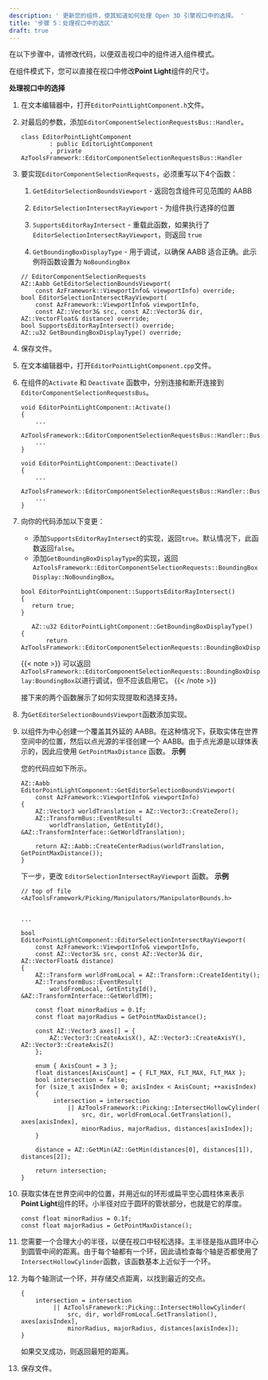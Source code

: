 ```yaml
---
description: ' 更新您的组件，使其知道如何处理 Open 3D 引擎视口中的选择。 '
title: '步骤 5：处理视口中的选区'
draft: true
---
```


在以下步骤中，请修改代码，以便双击视口中的组件进入组件模式。

在组件模式下，您可以直接在视口中修改**Point Light**组件的尺寸。

**处理视口中的选择**

1. 在文本编辑器中，打开`EditorPointLightComponent.h`文件。

1. 对最后的参数，添加`EditorComponentSelectionRequestsBus::Handler`。

   ```
   class EditorPointLightComponent
           : public EditorLightComponent
           , private AzToolsFramework::EditorComponentSelectionRequestsBus::Handler
   ```

1. 要实现`EditorComponentSelectionRequests`，必须重写以下4个函数：

   1. `GetEditorSelectionBoundsViewport` - 返回包含组件可见范围的 AABB

   1. `EditorSelectionIntersectRayViewport` - 为组件执行选择的位置

   1. `SupportsEditorRayIntersect` - 重载此函数，如果执行了 `EditorSelectionIntersectRayViewport`，则返回 `true`

   1. `GetBoundingBoxDisplayType` - 用于调试，以确保 AABB 适合正确。此示例将函数设置为 `NoBoundingBox`

   ```
   // EditorComponentSelectionRequests
   AZ::Aabb GetEditorSelectionBoundsViewport(
       const AzFramework::ViewportInfo& viewportInfo) override;
   bool EditorSelectionIntersectRayViewport(
       const AzFramework::ViewportInfo& viewportInfo,
       const AZ::Vector3& src, const AZ::Vector3& dir, AZ::VectorFloat& distance) override;
   bool SupportsEditorRayIntersect() override;
   AZ::u32 GetBoundingBoxDisplayType() override;
   ```

1. 保存文件。

1. 在文本编辑器中，打开`EditorPointLightComponent.cpp`文件。

1. 在组件的`Activate` 和 `Deactivate` 函数中，分别连接和断开连接到`EditorComponentSelectionRequestsBus`。

   ```
   void EditorPointLightComponent::Activate()
   {
       ...
       AzToolsFramework::EditorComponentSelectionRequestsBus::Handler::BusConnect(GetEntityId());
       ...
   }

   void EditorPointLightComponent::Deactivate()
   {
       ...
       AzToolsFramework::EditorComponentSelectionRequestsBus::Handler::BusDisconnect();
       ...
   }
   ```

1. 向你的代码添加以下变更：
    + 添加`SupportsEditorRayIntersect`的实现，返回`true`。默认情况下，此函数返回`false`。
    + 添加`GetBoundingBoxDisplayType`的实现，返回`AzToolsFramework::EditorComponentSelectionRequests::BoundingBoxDisplay::NoBoundingBox`。

    ```
    bool EditorPointLightComponent::SupportsEditorRayIntersect()
    {
       return true;
    }

       AZ::u32 EditorPointLightComponent::GetBoundingBoxDisplayType()
    {
           return AzToolsFramework::EditorComponentSelectionRequests::BoundingBoxDisplay::NoBoundingBox;}
    ```
    {{< note >}}
可以返回`AzToolsFramework::EditorComponentSelectionRequests::BoundingBoxDisplay:BoundingBox`以进行调试，但不应该启用它。
{{< /note >}}

   接下来的两个函数展示了如何实现提取和选择支持。

1. 为`GetEditorSelectionBoundsViewport`函数添加实现。

1. 以组件为中心创建一个覆盖其外延的 AABB。在这种情况下，获取实体在世界空间中的位置，然后以点光源的半径创建一个 AABB。由于点光源是以球体表示的，因此应使用 `GetPointMaxDistance` 函数。
**示例**

   您的代码应如下所示。

   ```
   AZ::Aabb EditorPointLightComponent::GetEditorSelectionBoundsViewport(
       const AzFramework::ViewportInfo& viewportInfo)
   {
       AZ::Vector3 worldTranslation = AZ::Vector3::CreateZero();
       AZ::TransformBus::EventResult(
           worldTranslation, GetEntityId(), &AZ::TransformInterface::GetWorldTranslation);

       return AZ::Aabb::CreateCenterRadius(worldTranslation, GetPointMaxDistance());
   }
   ```

   下一步，更改 `EditorSelectionIntersectRayViewport` 函数。
**示例**

   ```
   // top of file
   <AzToolsFramework/Picking/Manipulators/ManipulatorBounds.h>


   ...

   bool EditorPointLightComponent::EditorSelectionIntersectRayViewport(
       const AzFramework::ViewportInfo& viewportInfo,
       const AZ::Vector3& src, const AZ::Vector3& dir, AZ::VectorFloat& distance)
   {
       AZ::Transform worldFromLocal = AZ::Transform::CreateIdentity();
       AZ::TransformBus::EventResult(
           worldFromLocal, GetEntityId(), &AZ::TransformInterface::GetWorldTM);

       const float minorRadius = 0.1f;
       const float majorRadius = GetPointMaxDistance();

       const AZ::Vector3 axes[] = {
           AZ::Vector3::CreateAxisX(), AZ::Vector3::CreateAxisY(), AZ::Vector3::CreateAxisZ()
       };

       enum { AxisCount = 3 };
       float distances[AxisCount] = { FLT_MAX, FLT_MAX, FLT_MAX };
       bool intersection = false;
       for (size_t axisIndex = 0; axisIndex < AxisCount; ++axisIndex)
       {
            intersection = intersection
                || AzToolsFramework::Picking::IntersectHollowCylinder(
                    src, dir, worldFromLocal.GetTranslation(), axes[axisIndex],
                    minorRadius, majorRadius, distances[axisIndex]);
       }

       distance = AZ::GetMin(AZ::GetMin(distances[0], distances[1]), distances[2]);

       return intersection;
   }
   ```

1. 获取实体在世界空间中的位置，并用近似的环形或扁平空心圆柱体来表示**Point Light**组件的环。小半径对应于圆环的管状部分，也就是它的厚度。

   ```
   const float minorRadius = 0.1f;
   const float majorRadius = GetPointMaxDistance();
   ```

1. 您需要一个合理大小的半径，以便在视口中轻松选择。主半径是指从圆环中心到圆管中间的距离。由于每个轴都有一个环，因此请检查每个轴是否都使用了`IntersectHollowCylinder`函数，该函数基本上近似于一个环。

1. 为每个轴测试一个环，并存储交点距离，以找到最近的交点。

   ```
   {
       intersection = intersection
            || AzToolsFramework::Picking::IntersectHollowCylinder(
                src, dir, worldFromLocal.GetTranslation(), axes[axisIndex],
                minorRadius, majorRadius, distances[axisIndex]);
   }
   ```

   如果交叉成功，则返回最短的距离。

1. 保存文件。
